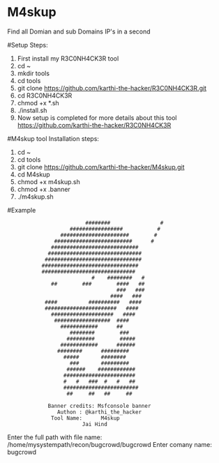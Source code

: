 # M4skup

Find all Domian and sub Domains IP's in a second 

#Setup Steps:

1. First install my R3C0NH4CK3R tool 
2. cd ~
3. mkdir tools
4. cd tools
5. git clone https://github.com/karthi-the-hacker/R3C0NH4CK3R.git
6. cd R3C0NH4CK3R
7. chmod +x *.sh
8. ./install.sh
9. Now setup is completed for more details about this tool https://github.com/karthi-the-hacker/R3C0NH4CK3R


#M4skup tool Installation steps:

1. cd ~
2. cd tools
3. git clone https://github.com/karthi-the-hacker/M4skup.git
4. cd M4skup
5. chmod +x m4skup.sh
6. chmod +x .banner
7. ./m4skup.sh


#Example

                             ########                #
                        #################           #
                     ######################        # 
                   #########################      #
                  ############################      
                 ##############################     
                ###############################    
               ###############################     
               ##############################      
                               #    ########   #   
                  ##        ###        ####   ##   
                                       ###   ###   
                                     ####   ###    
                ####          ##########   ####    
                #######################   ####     
                  ####################   ####      
                   ##################  ####        
                     ############      ##          
                        ########        ###        
                       #########        #####      
                     ############      ######      
                    ########      #########        
                      #####       ########         
                        ###       #########        
                       ######    ############      
                      #######################      
                      #   #   ###  #   #   ##      
                      ########################     
                       ##     ##   ##     ##        
 
                 Banner credits: Msfconsole banner 
                    Authon : @karthi_the_hacker 
                  Tool Name:      M4skup     
                            Jai Hind  
Enter the full path with file name: /home/mysystempath/recon/bugcrowd/bugcrowd
Enter comany name: bugcrowd





